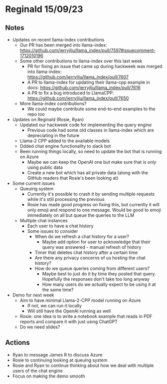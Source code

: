 # Reginald 15/09/23

## Notes
- Updates on recent llama-index contributions
    - Our PR has been merged into llama-index: https://github.com/jerryjliu/llama_index/pull/7597#issuecomment-1712010196
    - Some other contributions to llama-index over this last week
        - PR for fixing an issue that came up during hackweek was merged into llama-index: https://github.com/jerryjliu/llama_index/pull/7607
        - A PR to llama-index for updating their llama-cpp example in docs: https://github.com/jerryjliu/llama_index/pull/7616
        - A PR to fix a bug introduced to LlamaCPP: https://github.com/jerryjliu/llama_index/pull/7650
    - More llama-index contributions?
        - We could maybe contribute some end-to-end examples to the repo too
- Updates on Reginald (Rosie, Ryan)
    - Updated our hackweek code for implementing the query engine
        - Previous code had some old classes in llama-index which are depreciating in the future
    - Llama-2 CPP added to the available models
    - Ddded chat engine functionality to slack bot
    - Been running things locally, so need to update the bot that is running on Azure
        - Maybe we can keep the OpenAI one but make sure that is _only_ using public data
        - Create a new bot which has all private data (along with the GitHub readers that Rosie's been looking at)
- Some current issues
    - Queuing system
        - Currently it's possible to crash it by sending multiple requests while it's still processing the previous
        - Rosie has made good progress on fixing this, but currently it will only emoji and respond to one message. Would be good to emoji immediately on all but queue the queries to the LLM
    - Multiple chat instances
        - Each user to have a chat history
        - Some issues to consider
            - When do we refresh a chat history for a user?
                - Maybe add option for user to acknowledge that their query was answered - manual refresh of history
            - Timer that deletes chat history after a certain time
            - Are there any privacy concerns of us hosting the chat history?
            - How do we queue queries coming from different users?
                - Maybe best to just do it by time they posted that query. Hopefully the responses don't take too long anyway
                - How many users do we actually expect to be using it at the same time?
- Demo for next week
    - Aim to have minimal Llama-2-CPP model running on Azure
        - If not, we can run it locally
        - Will still have the OpenAI running as well
    - Rosie: one idea is to write a notebook example that reads in PDF reports and compare it with just using ChatGPT
    - Do we need slides?

## Actions

- Ryan to message James R to discuss Azure
- Rosie to continuing looking at queuing system
- Rosie and Ryan to continue thinking about how we deal with multiple users of the chat engine
- Focus on making the demo smooth

